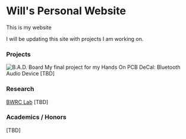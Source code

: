 
# Will's Personal Website

This is my website

I will be updating this site with projects I am working on.

### Projects
![B.A.D. Board](~/Docusments/school/HOPE/final_project/acoustic-guitar-version.png)
My final project for my Hands On PCB DeCal: Bluetooth Audio Device
[TBD]


### Research
[BWRC Lab](bwrc.eecs.berkeley.edu/user/will-vavrik)
[TBD]

### Academics / Honors
[TBD]

